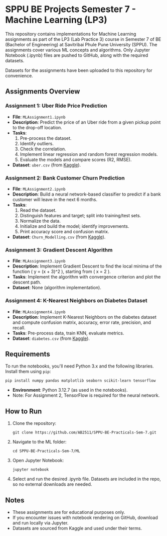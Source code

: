 # SPPU BE Projects Semester 7 - Machine Learning (LP3)

This repository contains implementations for Machine Learning assignments as part of the LP3 (Lab Practice 3) course in Semester 7 of BE (Bachelor of Engineering) at Savitribai Phule Pune University (SPPU). The assignments cover various ML concepts and algorithms. Only Jupyter Notebook (.ipynb) files are pushed to GitHub, along with the required datasets.

Datasets for the assignments have been uploaded to this repository for convenience.

## Assignments Overview

### Assignment 1: Uber Ride Price Prediction
- **File**: `MLAssignment1.ipynb`
- **Description**: Predict the price of an Uber ride from a given pickup point to the drop-off location.
- **Tasks**:
  1. Pre-process the dataset.
  2. Identify outliers.
  3. Check the correlation.
  4. Implement linear regression and random forest regression models.
  5. Evaluate the models and compare scores (R2, RMSE).
- **Dataset**: `uber.csv` (from [Kaggle](https://www.kaggle.com/datasets/yasserh/uber-fares-dataset)).

### Assignment 2: Bank Customer Churn Prediction
- **File**: `MLAssignment2.ipynb`
- **Description**: Build a neural network-based classifier to predict if a bank customer will leave in the next 6 months.
- **Tasks**:
  1. Read the dataset.
  2. Distinguish features and target; split into training/test sets.
  3. Normalize the data.
  4. Initialize and build the model; identify improvements.
  5. Print accuracy score and confusion matrix.
- **Dataset**: `Churn_Modelling.csv` (from [Kaggle](https://www.kaggle.com/barelydedicated/bank-customer-churn-modeling)).

### Assignment 3: Gradient Descent Algorithm
- **File**: `MLAssignment3.ipynb`
- **Description**: Implement Gradient Descent to find the local minima of the function \( y = (x + 3)^2 \), starting from \( x = 2 \).
- **Tasks**: Implement the algorithm with convergence criterion and plot the descent path.
- **Dataset**: None (algorithm implementation).

### Assignment 4: K-Nearest Neighbors on Diabetes Dataset
- **File**: `MLAssignment4.ipynb`
- **Description**: Implement K-Nearest Neighbors on the diabetes dataset and compute confusion matrix, accuracy, error rate, precision, and recall.
- **Tasks**: Pre-process data, train KNN, evaluate metrics.
- **Dataset**: `diabetes.csv` (from [Kaggle](https://www.kaggle.com/datasets/abdallamahgoub/diabetes)).

## Requirements
To run the notebooks, you'll need Python 3.x and the following libraries. Install them using `pip`:

```
pip install numpy pandas matplotlib seaborn scikit-learn tensorflow
```

- **Environment**: Python 3.12.7 (as used in the notebooks).
- Note: For Assignment 2, TensorFlow is required for the neural network.

## How to Run
1. Clone the repository:  
   ```
   git clone https://github.com/AB2511/SPPU-BE-Practicals-Sem-7.git
   ```
2. Navigate to the ML folder:  
   ```
   cd SPPU-BE-Practicals-Sem-7/ML
   ```
3. Open Jupyter Notebook:  
   ```
   jupyter notebook
   ```
4. Select and run the desired .ipynb file. Datasets are included in the repo, so no external downloads are needed.

## Notes
- These assignments are for educational purposes only.
- If you encounter issues with notebook rendering on GitHub, download and run locally via Jupyter.
- Datasets are sourced from Kaggle and used under their terms.

